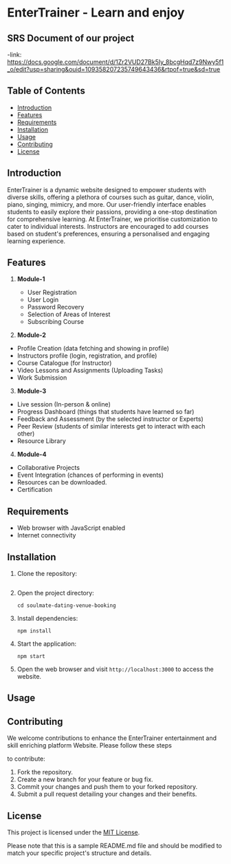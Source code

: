 # EnterTrainer - Learn and enjoy 



## SRS Document of our project
-link: https://docs.google.com/document/d/1Zr2VUD27Bk5Iy_8bcgHqd7z9Nwy5f1_o/edit?usp=sharing&ouid=109358207235749643436&rtpof=true&sd=true


## Table of Contents
- [Introduction](#introduction)
- [Features](#features)
- [Requirements](#requirements)
- [Installation](#installation)
- [Usage](#usage)
- [Contributing](#contributing)
- [License](#license)

## Introduction
EnterTrainer is a dynamic website designed to empower students with diverse skills, offering a plethora of courses such as guitar, dance, violin, piano, singing, mimicry, and more. Our user-friendly interface enables students to easily explore their passions, providing a one-stop destination for comprehensive learning. At EnterTrainer, we prioritise customization to cater to individual interests. Instructors are encouraged to add courses based on student's preferences, ensuring a personalised and engaging learning experience.

## Features
1. **Module-1**
   - User Registration
   - User Login
   - Password Recovery
   - Selection of Areas of Interest
   - Subscribing Course


3. **Module-2**
  - Profile Creation (data fetching and showing in profile)
  - Instructors profile (login, registration, and profile)
  - Course Catalogue (for Instructor)
  - Video Lessons and Assignments (Uploading Tasks)
  - Work Submission 


3. **Module-3**
  - Live session (In-person & online)
  - Progress Dashboard (things that students have learned so far)
  - Feedback and Assessment (by the selected instructor or Experts)
  - Peer Review (students of similar interests get to interact with each other)
  - Resource Library


4. **Module-4**
  - Collaborative Projects
  - Event Integration (chances of performing in events)
  - Resources can be downloaded.
  - Certification



## Requirements
- Web browser with JavaScript enabled
- Internet connectivity

## Installation
1. Clone the repository:
   ```

   ```
2. Open the project directory:
   ```
   cd soulmate-dating-venue-booking
   ```
3. Install dependencies:
   ```
   npm install
   ```
4. Start the application:
   ```
   npm start
   ```
5. Open the web browser and visit `http://localhost:3000` to access the website.

## Usage


## Contributing
We welcome contributions to enhance the EnterTrainer entertainment and skill enriching platform Website. Please follow these steps

 to contribute:
1. Fork the repository.
2. Create a new branch for your feature or bug fix.
3. Commit your changes and push them to your forked repository.
4. Submit a pull request detailing your changes and their benefits.

## License
This project is licensed under the [MIT License](LICENSE).

Please note that this is a sample README.md file and should be modified to match your specific project's structure and details.
